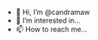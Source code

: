 - 👋 Hi, I’m @candramaw
- 👀 I’m interested in...
- 📫 How to reach me...

<!---
candramaw/candramaw is a ✨ special ✨ repository because its `README.md` (this file) appears on your GitHub profile.
You can click the Preview link to take a look at your changes.
--->
